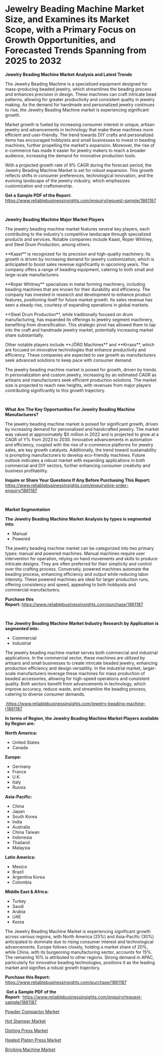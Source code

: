 <p><h1>Jewelry Beading Machine Market Size, and Examines its Market Scope, with a Primary Focus on Growth Opportunities, and Forecasted Trends Spanning from 2025 to 2032</h1></p><p><strong>Jewelry Beading Machine Market Analysis and Latest Trends</strong></p>
<p><p>The Jewelry Beading Machine is a specialized equipment designed for mass-producing beaded jewelry, which streamlines the beading process and enhances precision in design. These machines can craft intricate bead patterns, allowing for greater productivity and consistent quality in jewelry making. As the demand for handmade and personalized jewelry continues to rise, the Jewelry Beading Machine market is experiencing significant growth.</p><p>Market growth is fueled by increasing consumer interest in unique, artisan jewelry and advancements in technology that make these machines more efficient and user-friendly. The trend towards DIY crafts and personalized items has encouraged hobbyists and small businesses to invest in beading machines, further propelling the market's expansion. Moreover, the rise of e-commerce has made it easier for jewelry makers to reach a broader audience, increasing the demand for innovative production tools.</p><p>With a projected growth rate of 9% CAGR during the forecast period, the Jewelry Beading Machine Market is set for robust expansion. This growth reflects shifts in consumer preferences, technological innovation, and the evolving landscape of the jewelry industry, which emphasizes customization and craftsmanship.</p></p>
<p><strong>Get a Sample PDF of the Report:&nbsp;</strong> <a href="https://www.reliablebusinessinsights.com/enquiry/request-sample/1861187?utm_campaign=1877&utm_medium=2&utm_source=Github&utm_content=ia&utm_term=22022025&utm_id=jewelry-beading-machine">https://www.reliablebusinessinsights.com/enquiry/request-sample/1861187</a></p>
<p>&nbsp;</p>
<p><strong>Jewelry Beading Machine Major Market Players</strong></p>
<p><p>The jewelry beading machine market features several key players, each contributing to the industry's competitive landscape through specialized products and services. Notable companies include Kaast, Roper Whitney, and Steel Drum Production, among others.</p><p>**Kaast** is recognized for its precision and high-quality machinery. Its growth is driven by increasing demand for jewelry customization, which is anticipated to boost sales revenue significantly in upcoming years. The company offers a range of beading equipment, catering to both small and large-scale manufacturers.</p><p>**Roper Whitney** specializes in metal forming machinery, including beading machines that are known for their durability and efficiency. The company has invested in research and development to enhance product features, positioning itself for future market growth. Its sales revenue has seen a steady rise, courtesy of expanding operations in global markets.</p><p>**Steel Drum Production**, while traditionally focused on drum manufacturing, has expanded its offerings to jewelry segment machinery, benefiting from diversification. This strategic pivot has allowed them to tap into the craft and handmade jewelry market, potentially increasing market share substantially.</p><p>Other notable players include **JÖRG Machines** and **Krrass**, which are focused on innovative technologies that enhance productivity and efficiency. These companies are expected to see growth as manufacturers seek advanced solutions to keep pace with consumer demand.</p><p>The jewelry beading machine market is poised for growth, driven by trends in personalization and custom jewelry, increasing by an estimated CAGR as artisans and manufacturers seek efficient production solutions. The market size is projected to reach new heights, with revenues from major players contributing significantly to this growth trajectory.</p></p>
<p>&nbsp;</p>
<p><strong>What Are The Key Opportunities For Jewelry Beading Machine Manufacturers?</strong></p>
<p><p>The jewelry beading machine market is poised for significant growth, driven by increasing demand for personalized and handcrafted jewelry. The market was valued at approximately $X million in 2022 and is projected to grow at a CAGR of Y% from 2023 to 2030. Innovative advancements in automation and efficiency, coupled with the rise of e-commerce platforms for jewelry sales, are key growth catalysts. Additionally, the trend toward sustainability is prompting manufacturers to develop eco-friendly machines. Future outlook indicates a robust market with expanding applications in both commercial and DIY sectors, further enhancing consumer creativity and business profitability.</p></p>
<p><strong>Inquire or Share Your Questions If Any Before Purchasing This Report:</strong> <a href="https://www.reliablebusinessinsights.com/enquiry/pre-order-enquiry/1861187?utm_campaign=1877&utm_medium=2&utm_source=Github&utm_content=ia&utm_term=22022025&utm_id=jewelry-beading-machine">https://www.reliablebusinessinsights.com/enquiry/pre-order-enquiry/1861187</a></p>
<p>&nbsp;</p>
<p><strong>Market Segmentation</strong></p>
<p><strong>The Jewelry Beading Machine Market Analysis by types is segmented into:</strong></p>
<p><ul><li>Manual</li><li>Powered</li></ul></p>
<p><p>The jewelry beading machine market can be categorized into two primary types: manual and powered machines. Manual machines require user intervention for operation, relying on hand movements and skills to produce intricate designs. They are often preferred for their simplicity and control over the crafting process. Conversely, powered machines automate the beading process, enhancing efficiency and output while reducing labor intensity. These powered machines are ideal for larger production runs, offering consistency and speed, appealing to both hobbyists and commercial manufacturers.</p></p>
<p><strong>Purchase this Report:&nbsp;</strong><a href="https://www.reliablebusinessinsights.com/purchase/1861187?utm_campaign=1877&utm_medium=2&utm_source=Github&utm_content=ia&utm_term=22022025&utm_id=jewelry-beading-machine">https://www.reliablebusinessinsights.com/purchase/1861187</a></p>
<p>&nbsp;</p>
<p><strong>The Jewelry Beading Machine Market Industry Research by Application is segmented into:</strong></p>
<p><ul><li>Commercial</li><li>Industrial</li></ul></p>
<p><p>The jewelry beading machine market serves both commercial and industrial applications. In the commercial sector, these machines are utilized by artisans and small businesses to create intricate beaded jewelry, enhancing production efficiency and design versatility. In the industrial market, larger-scale manufacturers leverage these machines for mass production of beaded accessories, allowing for high-speed operations and consistent quality. Both sectors benefit from advancements in technology, which improve accuracy, reduce waste, and streamline the beading process, catering to diverse consumer demands.</p></p>
<p><a href="https://www.reliablebusinessinsights.com/jewelry-beading-machine-r1861187?utm_campaign=1877&utm_medium=2&utm_source=Github&utm_content=ia&utm_term=22022025&utm_id=jewelry-beading-machine">&nbsp;https://www.reliablebusinessinsights.com/jewelry-beading-machine-r1861187</a></p>
<p><strong>In terms of Region, the Jewelry Beading Machine Market Players available by Region are:</strong></p>
<p>
    <p> <strong> North America: </strong>
        <ul>
            <li>United States</li>
            <li>Canada</li>
        </ul>
        </p> 
    <p> <strong> Europe: </strong>
        <ul>
            <li>Germany</li>
            <li>France</li>
            <li>U.K.</li>
            <li>Italy</li>
            <li>Russia</li>
        </ul>
        </p> 
    <p> <strong> Asia-Pacific: </strong>
        <ul>
            <li>China</li>
            <li>Japan</li>
            <li>South Korea</li>
            <li>India</li>
            <li>Australia</li>
            <li>China Taiwan</li>
            <li>Indonesia</li>
            <li>Thailand</li>
            <li>Malaysia</li>
        </ul>
        </p> 
    <p> <strong> Latin America: </strong>
        <ul>
            <li>Mexico</li>
            <li>Brazil</li>
            <li>Argentina Korea</li>
            <li>Colombia</li>
        </ul>
        </p> 
    <p> <strong> Middle East & Africa: </strong>
        <ul>
            <li>Turkey</li>
            <li>Saudi</li>
            <li>Arabia</li>
            <li>UAE</li>
            <li>Korea</li>
        </ul>
    </p>
    </p>
<p><p>The Jewelry Beading Machine Market is experiencing significant growth across various regions, with North America (25%) and Asia-Pacific (30%) anticipated to dominate due to rising consumer interest and technological advancements. Europe follows closely, holding a market share of 20%, while China, with its burgeoning manufacturing sector, accounts for 15%. The remaining 10% is attributed to other regions. Strong demand in APAC, particularly for innovative beading technologies, positions it as the leading market and signifies a robust growth trajectory.</p></p>
<p><strong>Purchase this Report: </strong><a href="https://www.reliablebusinessinsights.com/purchase/1861187?utm_campaign=1877&utm_medium=2&utm_source=Github&utm_content=ia&utm_term=22022025&utm_id=jewelry-beading-machine">https://www.reliablebusinessinsights.com/purchase/1861187</a></p>
<p>&nbsp;<strong>Get a Sample PDF of the Report:&nbsp;&nbsp;</strong><a href="https://www.reliablebusinessinsights.com/enquiry/request-sample/1861187?utm_campaign=1877&utm_medium=2&utm_source=Github&utm_content=ia&utm_term=22022025&utm_id=jewelry-beading-machine">https://www.reliablebusinessinsights.com/enquiry/request-sample/1861187</a></p>
<p><strong></strong></p>
<p><p><a href="https://github.com/msiyahhonzo46/Market-Research-Report-List-1/blob/main/powder-compactor-market.md?utm_campaign=1877&utm_medium=2&utm_source=Github&utm_content=ia&utm_term=22022025&utm_id=jewelry-beading-machine">Powder Compactor Market</a></p><p><a href="https://github.com/chaiszepkadk/Market-Research-Report-List-1/blob/main/hot-stamper-market.md?utm_campaign=1877&utm_medium=2&utm_source=Github&utm_content=ia&utm_term=22022025&utm_id=jewelry-beading-machine">Hot Stamper Market</a></p><p><a href="https://github.com/sharphadan/Market-Research-Report-List-1/blob/main/dishing-press-market.md?utm_campaign=1877&utm_medium=2&utm_source=Github&utm_content=ia&utm_term=22022025&utm_id=jewelry-beading-machine">Dishing Press Market</a></p><p><a href="https://github.com/bokerraaenc7/Market-Research-Report-List-1/blob/main/heated-platen-press-market.md?utm_campaign=1877&utm_medium=2&utm_source=Github&utm_content=ia&utm_term=22022025&utm_id=jewelry-beading-machine">Heated Platen Press Market</a></p><p><a href="https://github.com/oeungcolesh0/Market-Research-Report-List-1/blob/main/bricking-machine-market.md?utm_campaign=1877&utm_medium=2&utm_source=Github&utm_content=ia&utm_term=22022025&utm_id=jewelry-beading-machine">Bricking Machine Market</a></p></p>